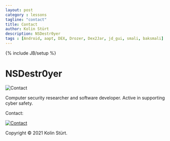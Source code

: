 ```yaml
---
layout: post
category : lessons
tagline: "contact"
title: Contact
author: Kolin Stürt
description: NSDestr0yer
tags : [Android, aapt, DEX, Drozer, Dex2Jar, jd_gui, smali, baksmali]
---
```

{% include JB/setup %}

# NSDestr0yer

![Contact](https://kolinsturt.github.io/NSDestr0yer.jpg)

Computer security researcher and software developer. Active in supporting cyber safety.

Contact:

[![Contact](https://www.dev-metal.com/wp-content/uploads/2014/01/stackoverflow-80x80.jpg)](https://stackoverflow.com/users/466997/nsdestroyer)

Copyright © 2021 Kolin Stürt.
